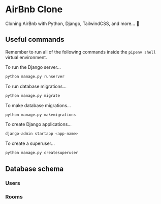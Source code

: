 # AirBnb Clone

Cloning AirBnb with Python, Django, TailwindCSS, and more... 🐍

## Useful commands

Remember to run all of the following commands inside the `pipenv shell` virtual environment.

To run the Django server...

```python
python manage.py runserver
```

To run database migrations...

```python
python manage.py migrate
```

To make database migrations...

```python
python manage.py makemigrations
```

To create Django applications...

```python
django-admin startapp <app-name>
```

To create a superuser...

```python
python manage.py createsuperuser
```

## Database schema

### Users

### Rooms
